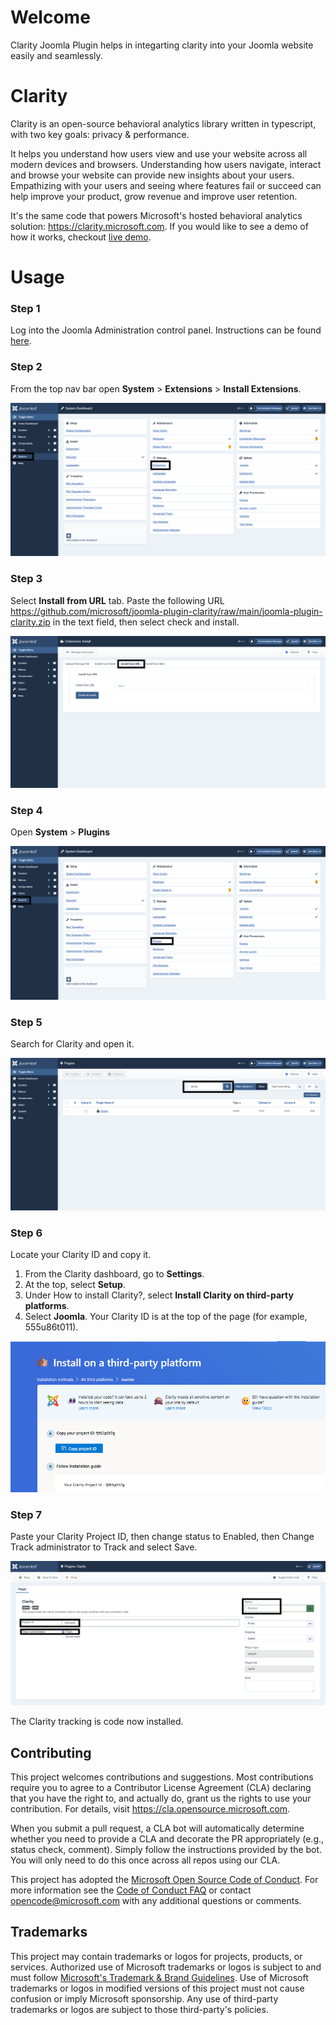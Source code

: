 # Welcome

Clarity Joomla Plugin helps in integarting clarity into your Joomla website easily and seamlessly.

# Clarity

Clarity is an open-source behavioral analytics library written in typescript, with two key goals: privacy & performance.

It helps you understand how users view and use your website across all modern devices and browsers. Understanding how users navigate, interact and browse your website can provide new insights about your users. Empathizing with your users and seeing where features fail or succeed can help improve your product, grow revenue and improve user retention.

It's the same code that powers Microsoft's hosted behavioral analytics solution: <a href="https://clarity.microsoft.com">https://clarity.microsoft.com</a>. If you would like to see a demo of how it works, checkout <a href="https://clarity.microsoft.com/demo/projects/view/3t0wlogvdz/impressions?date=Last%203%20days">live demo</a>.

# Usage

### Step 1

Log into the Joomla Administration control panel. Instructions can be found [here](https://docs.joomla.org/Administrator_(Application)).

### Step 2

From the top nav bar open **System** > **Extensions** > **Install Extensions**.

![1](/static/joomla_step2.png)

### Step 3

Select **Install from URL** tab.
Paste the following URL https://github.com/microsoft/joomla-plugin-clarity/raw/main/joomla-plugin-clarity.zip in the text field, then select check and install.

![2](/static/joomla_step3.png)

### Step 4

Open **System** > **Plugins**

![4](/static/joomla_step4.png)

### Step 5

Search for Clarity and open it.

![5](/static/joomla_step5.png)

### Step 6

Locate your Clarity ID and copy it.

1. From the Clarity dashboard, go to **Settings**.
2. At the top, select **Setup**.
3. Under How to install Clarity?, select **Install Clarity on third-party platforms**.
4. Select **Joomla**. Your Clarity ID is at the top of the page (for example, 555u86t011).

![6](/static/joomla_step6.png)

### Step 7

Paste your Clarity Project ID, then change status to Enabled, then Change Track administrator to Track and select Save.

![7](/static/joomla_step7.png)

The Clarity tracking is code now installed.

## Contributing

This project welcomes contributions and suggestions. Most contributions require you to agree to a
Contributor License Agreement (CLA) declaring that you have the right to, and actually do, grant us
the rights to use your contribution. For details, visit https://cla.opensource.microsoft.com.

When you submit a pull request, a CLA bot will automatically determine whether you need to provide
a CLA and decorate the PR appropriately (e.g., status check, comment). Simply follow the instructions
provided by the bot. You will only need to do this once across all repos using our CLA.

This project has adopted the [Microsoft Open Source Code of Conduct](https://opensource.microsoft.com/codeofconduct/).
For more information see the [Code of Conduct FAQ](https://opensource.microsoft.com/codeofconduct/faq/) or
contact [opencode@microsoft.com](mailto:opencode@microsoft.com) with any additional questions or comments.

## Trademarks

This project may contain trademarks or logos for projects, products, or services. Authorized use of Microsoft
trademarks or logos is subject to and must follow
[Microsoft's Trademark & Brand Guidelines](https://www.microsoft.com/en-us/legal/intellectualproperty/trademarks/usage/general).
Use of Microsoft trademarks or logos in modified versions of this project must not cause confusion or imply Microsoft sponsorship.
Any use of third-party trademarks or logos are subject to those third-party's policies.
